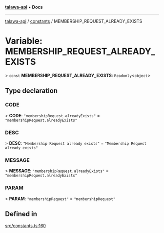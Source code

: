 [**talawa-api**](../../README.md) • **Docs**

***

[talawa-api](../../modules.md) / [constants](../README.md) / MEMBERSHIP\_REQUEST\_ALREADY\_EXISTS

# Variable: MEMBERSHIP\_REQUEST\_ALREADY\_EXISTS

\> `const` **MEMBERSHIP\_REQUEST\_ALREADY\_EXISTS**: `Readonly`\<`object`\>

## Type declaration

### CODE

\> **CODE**: `"membershipRequest.alreadyExists"` = `"membershipRequest.alreadyExists"`

### DESC

\> **DESC**: `"Membership Request already exists"` = `"Membership Request already exists"`

### MESSAGE

\> **MESSAGE**: `"membershipRequest.alreadyExists"` = `"membershipRequest.alreadyExists"`

### PARAM

\> **PARAM**: `"membershipRequest"` = `"membershipRequest"`

## Defined in

[src/constants.ts:160](https://github.com/PalisadoesFoundation/talawa-api/blob/5e38dbf44e47f2fc703410fad29ab5c8f7f26c77/src/constants.ts#L160)
